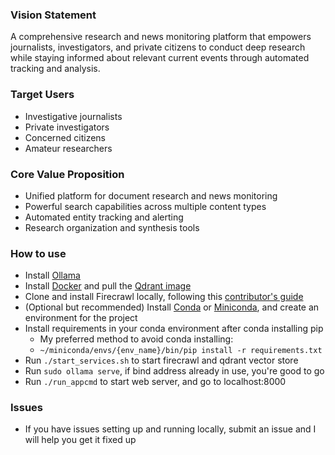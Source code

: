 ### Vision Statement
A comprehensive research and news monitoring platform that empowers journalists, investigators, and private citizens to conduct deep research while staying informed about relevant current events through automated tracking and analysis.

### Target Users
- Investigative journalists
- Private investigators
- Concerned citizens
- Amateur researchers

### Core Value Proposition
- Unified platform for document research and news monitoring
- Powerful search capabilities across multiple content types
- Automated entity tracking and alerting
- Research organization and synthesis tools


### How to use
- Install [Ollama]()
- Install [Docker](https://docs.docker.com/engine/) and pull the [Qdrant image](https://qdrant.tech/documentation/guides/installation/#)
- Clone and install Firecrawl locally, following this [contributor's guide](https://www.youtube.com/watch?v=LHqg5QNI4UY)
- (Optional but recommended) Install [Conda](https://anaconda.org/anaconda/conda) or [Miniconda](https://www.anaconda.com/docs/getting-started/miniconda/install), and create an environment for the project 
- Install requirements in your conda environment after conda installing pip 
    - My preferred method to avoid conda installing:
    - ```~/miniconda/envs/{env_name}/bin/pip install -r requirements.txt```
- Run ```./start_services.sh``` to start firecrawl and qdrant vector store
- Run ```sudo ollama serve```, if bind address already in use, you're good to go  
- Run ```./run_appcmd``` to start web server, and go to localhost:8000

### Issues
- If you have issues setting up and running locally, submit an issue and I will help you get it fixed up
